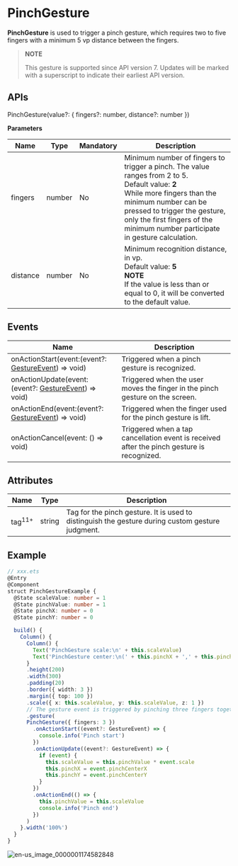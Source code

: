 # PinchGesture

**PinchGesture** is used to trigger a pinch gesture, which requires two to five fingers with a minimum 5 vp distance between the fingers.

>  **NOTE**
>
>  This gesture is supported since API version 7. Updates will be marked with a superscript to indicate their earliest API version.


## APIs

PinchGesture(value?: { fingers?: number, distance?: number })

**Parameters**

| Name| Type| Mandatory| Description|
| -------- | -------- | -------- | -------- |
| fingers | number | No| Minimum number of fingers to trigger a pinch. The value ranges from 2 to 5.<br>Default value: **2**<br>While more fingers than the minimum number can be pressed to trigger the gesture, only the first fingers of the minimum number participate in gesture calculation.|
| distance | number | No| Minimum recognition distance, in vp.<br>Default value: **5**<br>**NOTE**<br>If the value is less than or equal to 0, it will be converted to the default value.|


## Events

| Name| Description|
| -------- | -------- |
| onActionStart(event:(event?: [GestureEvent](ts-gesture-settings.md#gestureevent)) =&gt; void) | Triggered when a pinch gesture is recognized.|
| onActionUpdate(event:(event?: [GestureEvent](ts-gesture-settings.md#gestureevent)) =&gt; void) | Triggered when the user moves the finger in the pinch gesture on the screen.|
| onActionEnd(event:(event?: [GestureEvent](ts-gesture-settings.md#gestureevent)) =&gt; void) | Triggered when the finger used for the pinch gesture is lift.|
| onActionCancel(event: () =&gt; void) | Triggered when a tap cancellation event is received after the pinch gesture is recognized.|

## Attributes

| Name| Type   |Description                                       |
| ----  | ------  | ---------------------------------------- |
| tag<sup>11+</sup>   | string  | Tag for the pinch gesture. It is used to distinguish the gesture during custom gesture judgment.|

## Example

```ts
// xxx.ets
@Entry
@Component
struct PinchGestureExample {
  @State scaleValue: number = 1
  @State pinchValue: number = 1
  @State pinchX: number = 0
  @State pinchY: number = 0

  build() {
    Column() {
      Column() {
        Text('PinchGesture scale:\n' + this.scaleValue)
        Text('PinchGesture center:\n(' + this.pinchX + ',' + this.pinchY + ')')
      }
      .height(200)
      .width(300)
      .padding(20)
      .border({ width: 3 })
      .margin({ top: 100 })
      .scale({ x: this.scaleValue, y: this.scaleValue, z: 1 })
      // The gesture event is triggered by pinching three fingers together.
      .gesture(
      PinchGesture({ fingers: 3 })
        .onActionStart((event?: GestureEvent) => {
          console.info('Pinch start')
        })
        .onActionUpdate((event?: GestureEvent) => {
          if (event) {
            this.scaleValue = this.pinchValue * event.scale
            this.pinchX = event.pinchCenterX
            this.pinchY = event.pinchCenterY
          }
        })
        .onActionEnd(() => {
          this.pinchValue = this.scaleValue
          console.info('Pinch end')
        })
      )
    }.width('100%')
  }
}
```

 ![en-us_image_0000001174582848](figures/en-us_image_0000001174582848.png)

